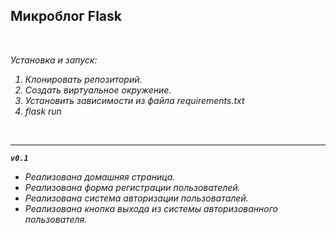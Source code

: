 <strong>Микроблог Flask</strong><br />
-----------------------------------------------------------------------------------------------------------------------------------------------------------
<br />


<i>Установка и запуск:<br />
<ol>
<li>Клонировать репозиторий.</li>
<li>Создать виртуальное окружение.</li>
<li>Установить зависимости из файла requirements.txt</li>
<li>flask run</li>
</ol><br />

-----------------------------------------------------------------------------------------------------------------------------------------------------------
<code><b>v0.1</b></code><br />   <ul><li>Реализована домашняя страница.</li><li>Реализована форма регистрации пользователей.</li><li>Реализована система авторизации пользоваталей.</li><li>Реализована кнопка выхода из системы авторизованного пользователя.</li></ul>




